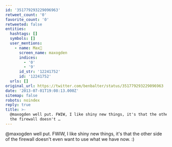 ```yaml
---
id: '351779293229096963'
retweet_count: '0'
favorite_count: '0'
retweeted: false
entities:
  hashtags: []
  symbols: []
  user_mentions:
    - name: Max🦋
      screen_name: maxogden
      indices:
        - '0'
        - '9'
      id_str: '12241752'
      id: '12241752'
  urls: []
original_url: https://twitter.com/benbalter/status/351779293229096963
date: '2013-07-01T19:08:13.000Z'
sitemap: false
robots: noindex
reply: true
title: >-
  @maxogden well put. FWIW, I like shiny new things, it's that the other side of
  the firewall doesn't …
---
```


@maxogden well put. FWIW, I like shiny new things, it's that the other side of the firewall doesn't even want to use what we have now. :)